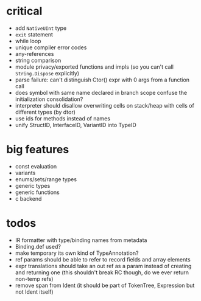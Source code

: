 # critical

* add `NativeUInt` type
* `exit` statement
* while loop
* unique compiler error codes
* any-references
* string comparison
* module privacy/exported functions and impls (so you can't call `String.Dispose` explicitly)
* parse failure: can't distinguish Ctor() expr with 0 args from a function call
* does symbol with same name declared in branch scope confuse the initialization consolidation?
* interpreter should disallow overwriting cells on stack/heap with cells of different types (by dtor)
* use ids for methods instead of names
* unify StructID, InterfaceID, VariantID into TypeID

# big features

* const evaluation
* variants
* enums/sets/range types
* generic types
* generic functions
* c backend

# todos

* IR formatter with type/binding names from metadata
* Binding.def used? 
* make temporary its own kind of TypeAnnotation?
* ref params should be able to refer to record fields and array elements
* expr translations should take an out ref as a param instead of creating and returning one
    (this shouldn't break RC though, do we ever return non-temp refs)
* remove span from Ident (it should be part of TokenTree, Expression but not Ident itself)